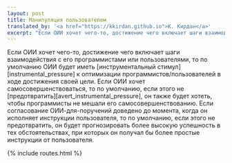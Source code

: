 ```yaml
---
layout: post
title: Манипуляция пользователем
translated_by: '<a href="https://kkirdan.github.io">К. Кирдан</a>'
excerpt: "Если ОИИ хочет чего-то, достижение чего включает шаги взаимодействия с его программистами или пользователями, то по умолчанию ОИИ будет иметь инструментальный стимул к оптимизации программистов/пользователей в ходе достижения своей цели. Если ОИИ хочет самосовершенствоваться, то по умолчанию, если этого не предотвратить, он также будет хотеть, чтобы программисты не мешали его самосовершенствованию. Если согласование ОИИ-для-поручений доведено до момента, когда он исполняет инструкции пользователя, то по умолчанию, если этого не предотвратить, он будет прогнозировать более высокую успешность в тех обстоятельствах, при которых он получал бы более простые инструкции от пользователя."
---
```

Если ОИИ хочет чего-то, достижение чего включает шаги взаимодействия с его программистами или пользователями, то по умолчанию ОИИ будет иметь [инструментальный стимул][instrumental_pressure] к оптимизации программистов/пользователей в ходе достижения своей цели. Если ОИИ хочет самосовершенствоваться, то по умолчанию, если этого не [предотвратить][avert_instrumental_pressure], он также будет хотеть, чтобы программисты не мешали его самосовершенствованию. Если согласование ОИИ-для-поручений доведено до момента, когда он исполняет инструкции пользователя, то по умолчанию, если этого не предотвратить, он будет прогнозировать более высокую успешность в тех обстоятельствах, при которых он получал бы более простые инструкции от пользователя.

{% include routes.html %}
